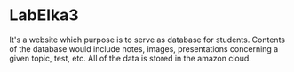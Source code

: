 # LabElka3
It's a website which purpose is to serve as database for students. 
Contents of the database would include notes, images, presentations concerning a given topic, test, etc.
All of the data is stored in the amazon cloud.
